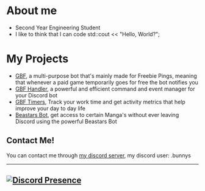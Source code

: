 # About me

- Second Year Engineering Student
- I like to think that I can code std::cout << "Hello, World?";

# My Projects
- [GBF](https://github.com/GBF-Nexus/Discord-Bot-Commands-and-Handler), a multi-purpose bot that's mainly made for Freebie Pings, meaning that whenever a paid game temporarily goes for free the bot notifies you
- [GBF Handler](https://github.com/GBF-Nexus/Discord-Bot-Commands-and-Handler), a powerful and efficient command and event manager for your Discord bot
- [GBF Timers](https://github.com/GBF-Nexus/GBF-Timers), Track your work time and get activity metrics that help improve your day to day life
- [Beastars Bot](https://github.com/GBF-Nexus/Beastars-Bot/tree/main), get access to certain Manga's without ever leaving Discord using the powerful Beastars Bot
## Contact Me!

You can contact me through [my discord server](https://discord.gg/yrM7fhgNBW), my discord user: .bunnys

-------------------------------------------------
[![Discord Presence](https://lanyard.cnrad.dev/api/333644367539470337)](https://discord.com/users/333644367539470337)
-------------------------------------------------

